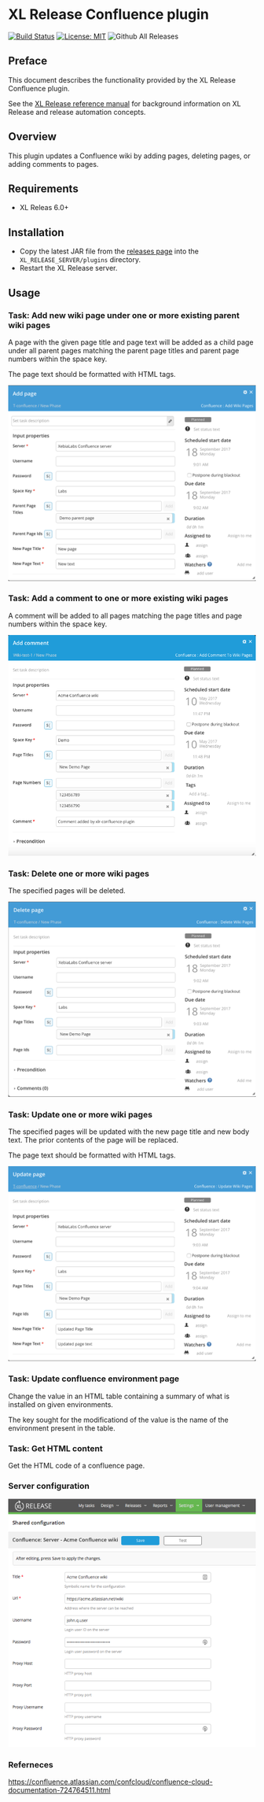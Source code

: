 # XL Release Confluence plugin

[![Build Status][xlr-confluence-plugin-travis-image]][xlr-confluence-plugin-travis-url]
[![License: MIT][xlr-confluence-plugin-license-image]][xlr-confluence-plugin-license-url]
![Github All Releases][xlr-confluence-plugin-downloads-image]

[xlr-confluence-plugin-travis-image]: https://travis-ci.org/xebialabs-community/xlr-confluence-plugin.svg?branch=master
[xlr-confluence-plugin-travis-url]: https://travis-ci.org/xebialabs-community/xlr-confluence-plugin
[xlr-confluence-plugin-license-image]: https://img.shields.io/badge/License-MIT-yellow.svg
[xlr-confluence-plugin-license-url]: https://opensource.org/licenses/MIT
[xlr-confluence-plugin-downloads-image]: https://img.shields.io/github/downloads/xebialabs-community/xlr-confluence-plugin/total.svg

## Preface

This document describes the functionality provided by the XL Release Confluence plugin.
 
See the [XL Release reference manual](https://docs.xebialabs.com/xl-release) for background information on XL Release and release automation concepts.  

## Overview

This plugin updates a Confluence wiki by adding pages, deleting pages, or adding comments to pages. 

## Requirements

* XL Releas 6.0+

## Installation

* Copy the latest JAR file from the [releases page](https://github.com/xebialabs-community/xlr-confluence-plugin/releases) into the `XL_RELEASE_SERVER/plugins` directory.
* Restart the XL Release server.



## Usage

### Task: Add new wiki page under one or more existing parent wiki pages ###

A page with the given page title and page text will be added as a child page under all parent pages matching the parent page titles and parent page numbers within the space key.

The page text should be formatted with HTML tags.

![screenshot of add-page](images/addpage.png)

### Task: Add a comment to one or more existing wiki pages

A comment will be added to all pages matching the page titles and page numbers within the space key.

![screenshot of add-comment](images/addcomment.png)

### Task: Delete one or more wiki pages

The specified pages will be deleted.

![screenshot of add-page](images/deletepage.png)

### Task: Update one or more wiki pages

The specified pages will be updated with the new page title and new body text.  The prior contents of the page will be replaced.

The page text should be formatted with HTML tags.

![screenshot of add-page](images/updatepage.png)

### Task: Update confluence environment page

Change the value in an HTML table containing a summary of what is installed on given environments.

The key sought for the modificationd of the value is the name of the environment present in the table.

### Task: Get HTML content

Get the HTML code of a confluence page.



### Server configuration ###

![screenshot of configuration](images/config.png)

### Referneces

<https://confluence.atlassian.com/confcloud/confluence-cloud-documentation-724764511.html>


